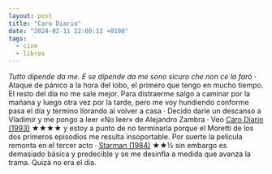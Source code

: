 ```yaml
---
layout: post
title: "Caro Diario"
date: "2024-02-11 22:00:12 +0100"
tags:
  - cine
  - libros
---
```


_Tutto dipende da me. E se dipende da me sono sicuro che non ce la farò_ ·
Ataque de pánico a la hora del lobo, el primero que tengo en mucho tiempo. El
resto del día no me sale mejor. Para distraerme salgo a caminar por la mañana y
luego otra vez por la tarde, pero me voy hundiendo conforme pasa el día y
termino llorando al volver a casa · Decido darle un descanso a Vladimir y me
pongo a leer «No leer» de Alejandro Zambra · Veo [Caro Diario
(1993)](https://letterboxd.com/javier/film/caro-diario)  ★★★★ y estoy a punto
de no terminarla porque el Moretti de los dos primeros episodios me resulta
insoportable. Por suerte la película remonta en el tercer acto · [Starman
(1984)](https://letterboxd.com/javier/film/starman) ★★½  sin embargo es
demasiado básica y predecible y se me desinfla a medida que avanza la trama.
Quizá no era el día.
